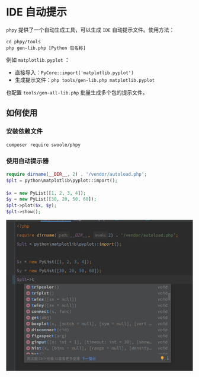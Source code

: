 # IDE 自动提示

`phpy` 提供了一个自动生成工具，可以生成 `IDE` 自动提示文件。使用方法：

```shell
cd phpy/tools
php gen-lib.php [Python 包名称]
```

例如 `matplotlib.pyplot` ：
- 直接导入：`PyCore::import('matplotlib.pyplot')`
- 生成提示文件：`php tools/gen-lib.php matplotlib.pyplot`

也配置 `tools/gen-all-lib.php` 批量生成多个包的提示文件。


## 如何使用

### 安装依赖文件

```shell
composer require swoole/phpy
```

### 使用自动提示器

```php
require dirname(__DIR__, 2) . '/vendor/autoload.php';
$plt = python\matplotlib\pyplot::import();

$x = new PyList([1, 2, 3, 4]);
$y = new PyList([30, 20, 50, 60]);
$plt->plot($x, $y);
$plt->show();
```

![IDE 自动完成](../images/autocomplete.png)
